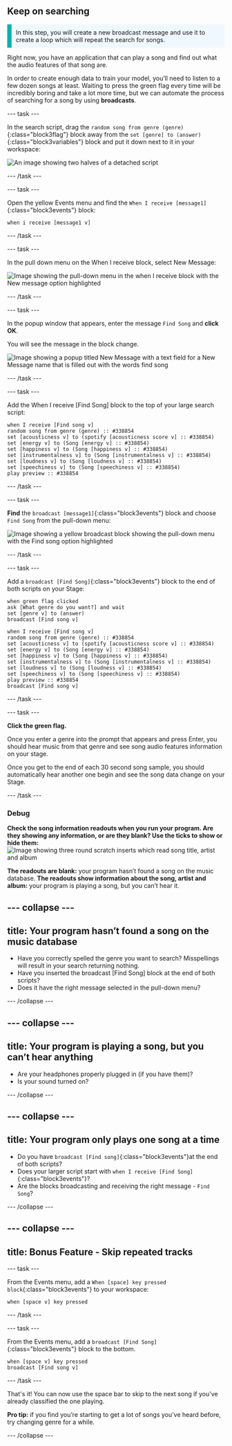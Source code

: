 ## Keep on searching
<p style='border-left: solid; border-width:10px; border-color: #0faeb0; background-color: aliceblue; padding: 10px;'>
In this step, you will create a new broadcast message and use it to create a loop which will repeat the search for songs.
</p>

Right now, you have an application that can play a song and find out what the audio features of that song are. 

In order to create enough data to train your model, you’ll need to listen to a few dozen songs at least. Waiting to press the green flag every time will be incredibly boring and take a lot more time, but we can automate the process of searching for a song by using **broadcasts**.

--- task ---

In the search script, drag the `random song from genre (genre)`{:class="block3flag"} block away from the `set [genre] to (answer)`{:class="block3variables"} block and put it down next to it in your workspace:

![An image showing two halves of a detached script](images/repeat_search1.png)

--- /task ---

--- task ---

Open the yellow Events menu and find the `When I receive [message1]`{:class="block3events"} block:

```blocks3
when i receive [message1 v]
```

--- /task ---

--- task ---

In the pull down menu on the When I receive block, select New Message:

![Image showing the pull-down menu in the when I receive block with the New message option highlighted](images/new_message.png)

--- /task ---

--- task ---

In the popup window that appears, enter the message `Find Song` and **click OK**. 

You will see the message in the block change.

![Image showing a popup titled New Message with a text field for a New Message name that is filled out with the words find song](images/new_message_name.png)

--- /task ---

--- task ---

Add the When I receive [Find Song] block to the top of your large search script: 

```blocks3
when I receive [Find song v]
random song from genre (genre) :: #338854
set [acousticness v] to (spotify [acousticness score v] :: #338854)
set [energy v] to (Song [energy v] :: #338854)
set [happiness v] to (Song [happiness v] :: #338854)
set [instrumentalness v] to (Song [instrumentalness v] :: #338854)
set [loudness v] to (Song [loudness v] :: #338854)
set [speechiness v] to (Song [speechiness v] :: #338854)
play preview :: #338854
```

--- /task ---

--- task ---

**Find** the `broadcast [message1]`{:class="block3events"} block and choose `Find Song` from the pull-down menu:

![Image showing a yellow broadcast block showing the pull-down menu with the Find song option highlighted ](images/broadcast_find_song.png)

--- /task ---

--- task ---

Add a `broadcast [Find Song]`{:class="block3events"} block to the end of both scripts on your Stage:


```blocks3
when green flag clicked
ask [What genre do you want?] and wait
set [genre v] to (answer)
broadcast [Find song v]
```

```blocks3
when I receive [Find song v]
random song from genre (genre) :: #338854
set [acousticness v] to (spotify [acousticness score v] :: #338854)
set [energy v] to (Song [energy v] :: #338854)
set [happiness v] to (Song [happiness v] :: #338854)
set [instrumentalness v] to (Song [instrumentalness v] :: #338854)
set [loudness v] to (Song [loudness v] :: #338854)
set [speechiness v] to (Song [speechiness v] :: #338854)
play preview :: #338854
broadcast [Find song v]
```

--- /task ---

--- task ---

**Click the green flag.** 

Once you enter a genre into the prompt that appears and press Enter, you should hear music from that genre and see song audio features information on your stage. 

Once you get to the end of each 30 second song sample, you should automatically hear another one begin and see the song data change on your Stage.

--- /task ---

### Debug

**Check the song information readouts when you run your program. Are they showing any information, or are they blank? Use the ticks to show or hide them:**
![Image showing three round scratch inserts which read song title, artist and album](images/spotify_bubbles.png)

**The readouts are blank:** your program hasn’t found a song on the music database.
**The readouts show information about the song, artist and album:** your program is playing a song, but you can’t hear it.
 
--- collapse ---
---
title: Your program hasn’t found a song on the music database
---

+ Have you correctly spelled the genre you want to search? Misspellings will result in your search returning nothing.
+ Have you inserted the broadcast [Find Song] block at the end of both scripts? 
+ Does it have the right message selected in the pull-down menu?

--- /collapse ---

--- collapse ---
---
title: Your program is playing a song, but you can’t hear anything
---

+ Are your headphones properly plugged in (if you have them)? 
+ Is your sound turned on?

--- /collapse ---  

--- collapse ---
---
title: Your program only plays one song at a time
---

+ Do you have `broadcast [Find song]`{:class="block3events"}at the end of both scripts? 
+ Does your larger script start with `when I receive [Find Song]`{:class="block3events"}?
+ Are the blocks broadcasting and receiving the right message - `Find Song`?

--- /collapse ---

--- collapse ---
---
title: Bonus Feature - Skip repeated tracks
---

--- task ---

From the Events menu, add a `When [space] key pressed block`{:class="block3events"} to your workspace:

```blocks3
when [space v] key pressed
```

--- /task ---

--- task ---

From the Events menu, add a `broadcast [Find Song]`{:class="block3events"} block to the bottom.

```blocks3
when [space v] key pressed
broadcast [Find song v]
```

--- /task ---

That's it! You can now use the space bar to skip to the next song if you've already classified the one playing.

**Pro tip:** if you find you’re starting to get a lot of songs you’ve heard before, try changing genre for a while.

--- /collapse ---